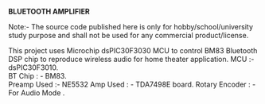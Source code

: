**BLUETOOTH AMPLIFIER**

Note:- The source code published here is only for hobby/school/university study purpose and shall not be used for any commercial product/license.

This project uses Microchip dsPIC30F3030 MCU to control BM83 Bluetooth DSP chip to reproduce wireless audio for home theater application.
MCU :- dsPIC30F3010.  
BT Chip : - BM83.  
Preamp Used :- NE5532 
Amp Used : - TDA7498E board. 
Rotary Encoder : - For Audio Mode .  





  


